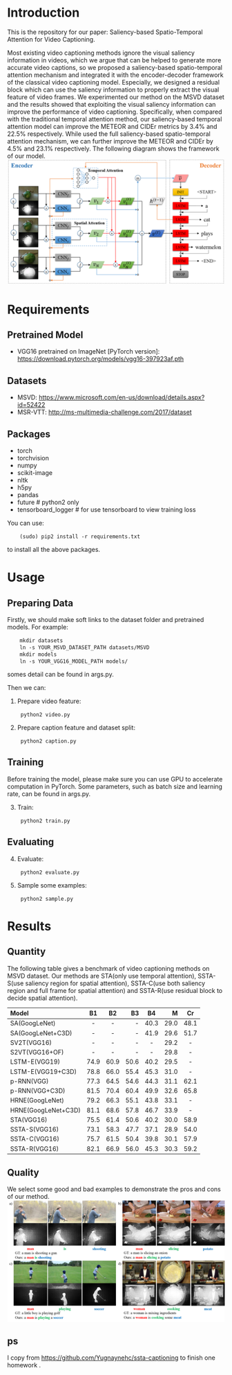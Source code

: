 # Introduction
This is the repository for our paper: Saliency-based Spatio-Temporal Attention for Video Captioning.

Most existing video captioning methods ignore the visual saliency information in videos, which we argue that can be helped to generate more accurate video captions, so we proposed a saliency-based spatio-temporal attention mechanism and integrated it with the encoder-decoder framework of the classical video captioning model. Especially, we designed a residual block which can use the saliency information to properly extract the visual feature of video frames. We experimented our method on the MSVD dataset and the results showed that exploiting the visual saliency information can improve the performance of video captioning. Specifically, when compared with the traditional temporal attention method, our saliency-based temporal attention model can improve the METEOR and CIDEr metrics by 3.4% and 22.5% respectively. While used the full saliency-based spatio-temporal attention mechanism, we can further improve the METEOR and CIDEr by 4.5% and 23.1% respectively. The following diagram shows the framework of our model.
![Framework](./diagram/framework.png  "Framework")

# Requirements
## Pretrained Model
- VGG16 pretrained on ImageNet [PyTorch version]: https://download.pytorch.org/models/vgg16-397923af.pth
## Datasets
- MSVD: https://www.microsoft.com/en-us/download/details.aspx?id=52422
- MSR-VTT: http://ms-multimedia-challenge.com/2017/dataset
## Packages
- torch
- torchvision
- numpy
- scikit-image
- nltk
- h5py
- pandas
- future  # python2 only
- tensorboard_logger  # for use tensorboard to view training loss

You can use:

        (sudo) pip2 install -r requirements.txt
        
to install all the above packages.
# Usage
## Preparing Data
Firstly, we should make soft links to the dataset folder and pretrained models. For example:

        mkdir datasets
        ln -s YOUR_MSVD_DATASET_PATH datasets/MSVD
        mkdir models
        ln -s YOUR_VGG16_MODEL_PATH models/
        
somes detail can be found in args.py.

Then we can:

1. Prepare video feature:

        python2 video.py
        
2. Prepare caption feature and dataset split:

        python2 caption.py
## Training
Before training the model, please make sure you can use GPU to accelerate computation in PyTorch. Some parameters, such as batch size and learning rate, can be found in args.py.
        
3. Train:

        python2 train.py
## Evaluating
        
4. Evaluate:

        python2 evaluate.py
        
5. Sample some examples:

        python2 sample.py
        
# Results
## Quantity
The following table gives a benchmark of video captioning methods on MSVD dataset. Our methods are STA(only use temporal attention), SSTA-S(use saliency region for spatial attention), SSTA-C(use both saliency region and full frame for spatial attention) and SSTA-R(use residual block to decide spatial attention).

| Model               |       B1 |       B2 |      B3 |       B4 |       M |       Cr |
| :------             | :------: | :------: | ------: | :------: | ------: | :------: |
| SA(GoogLeNet)       |        - |        - |       - |     40.3 |    29.0 |     48.1 |
| SA(GoogLeNet+C3D)   |        - |        - |       - |     41.9 |    29.6 |     51.7 |
| SV2T(VGG16)         |        - |        - |       - |        - |    29.2 |        - |
| S2VT(VGG16+OF)      |        - |        - |       - |        - |    29.8 |        - |
| LSTM-E(VGG19)       |     74.9 |     60.9 |    50.6 |     40.2 |    29.5 |        - |
| LSTM-E(VGG19+C3D)   |     78.8 |     66.0 |    55.4 |     45.3 |    31.0 |        - |
| p-RNN(VGG)          |     77.3 |     64.5 |    54.6 |     44.3 |    31.1 |     62.1 |
| p-RNN(VGG+C3D)      |     81.5 |     70.4 |    60.4 |     49.9 |    32.6 |     65.8 |
| HRNE(GoogLeNet)     |     79.2 |     66.3 |    55.1 |     43.8 |    33.1 |        - |
| HRNE(GoogLeNet+C3D) |     81.1 |     68.6 |    57.8 |     46.7 |    33.9 |        - |
| STA(VGG16)          |     75.5 |     61.4 |    50.6 |     40.2 |    30.0 |     58.9 |
| SSTA-S(VGG16)       |     73.1 |     58.3 |    47.7 |     37.1 |    28.9 |     54.0 |
| SSTA-C(VGG16)       |     75.7 |     61.5 |    50.4 |     39.8 |    30.1 |     57.9 |
| SSTA-R(VGG16)       |     82.1 |     66.9 |    56.0 |     45.3 |    30.3 |     59.2 |

## Quality
We select some good and bad examples to demonstrate the pros and cons of our method.
![Results](./diagram/results.png  "Results")

## ps
I copy from https://github.com/Yugnaynehc/ssta-captioning to finish one homework .
